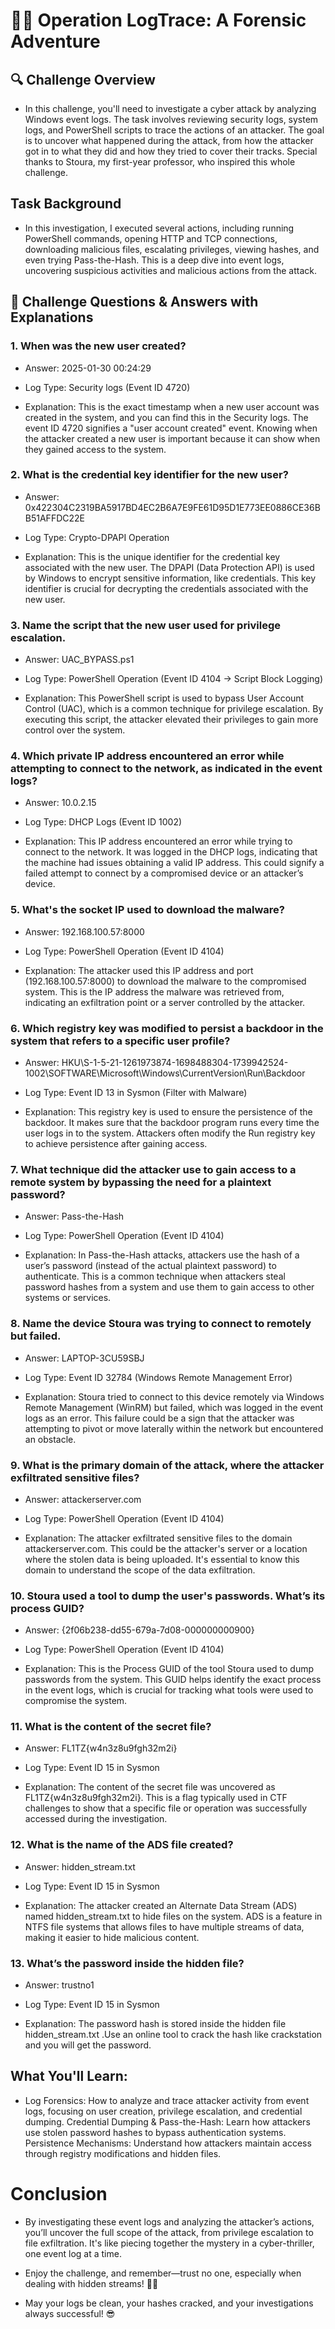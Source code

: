 # 🕵️‍♂️ Operation LogTrace: A Forensic Adventure
## 🔍 Challenge Overview
- In this challenge, you'll need to investigate a cyber attack by analyzing Windows event logs. The task involves reviewing security logs, system logs, and PowerShell scripts to trace the actions of an attacker. The goal is to uncover what happened during the attack, from how the attacker got in to what they did and how they tried to cover their tracks. Special thanks to Stoura, my first-year professor, who inspired this whole challenge. 

##  Task Background
- In this investigation, I executed several actions, including running PowerShell commands, opening HTTP and TCP connections, downloading malicious files, escalating privileges, viewing hashes, and even trying Pass-the-Hash. This is a deep dive into event logs, uncovering suspicious activities and malicious actions from the attack.

## 📝 Challenge Questions & Answers with Explanations
### 1. When was the new user created?
- Answer: 2025-01-30 00:24:29

- Log Type: Security logs (Event ID 4720)
- Explanation: This is the exact timestamp when a new user account was created in the system, and you can find this in the Security logs. The event ID 4720 signifies a "user account created" event. Knowing when the attacker created a new user is important because it can show when they gained access to the system.
### 2. What is the credential key identifier for the new user?
- Answer: 0x422304C2319BA5917BD4EC2B6A7E9FE61D95D1E773EE0886CE36BB51AFFDC22E

- Log Type: Crypto-DPAPI Operation
- Explanation: This is the unique identifier for the credential key associated with the new user. The DPAPI (Data Protection API) is used by Windows to encrypt sensitive information, like credentials. This key identifier is crucial for decrypting the credentials associated with the new user.
### 3. Name the script that the new user used for privilege escalation.
- Answer: UAC_BYPASS.ps1

- Log Type: PowerShell Operation (Event ID 4104 → Script Block Logging)
- Explanation: This PowerShell script is used to bypass User Account Control (UAC), which is a common technique for privilege escalation. By executing this script, the attacker elevated their privileges to gain more control over the system.
### 4. Which private IP address encountered an error while attempting to connect to the network, as indicated in the event logs?
- Answer: 10.0.2.15

- Log Type: DHCP Logs (Event ID 1002)
- Explanation: This IP address encountered an error while trying to connect to the network. It was logged in the DHCP logs, indicating that the machine had issues obtaining a valid IP address. This could signify a failed attempt to connect by a compromised device or an attacker’s device.
### 5. What's the socket IP used to download the malware?
- Answer: 192.168.100.57:8000

- Log Type: PowerShell Operation (Event ID 4104)
- Explanation: The attacker used this IP address and port (192.168.100.57:8000) to download the malware to the compromised system. This is the IP address the malware was retrieved from, indicating an exfiltration point or a server controlled by the attacker.
### 6. Which registry key was modified to persist a backdoor in the system that refers to a specific user profile?
- Answer: HKU\S-1-5-21-1261973874-1698488304-1739942524-1002\SOFTWARE\Microsoft\Windows\CurrentVersion\Run\Backdoor

- Log Type: Event ID 13 in Sysmon (Filter with Malware)
- Explanation: This registry key is used to ensure the persistence of the backdoor. It makes sure that the backdoor program runs every time the user logs in to the system. Attackers often modify the Run registry key to achieve persistence after gaining access.
### 7. What technique did the attacker use to gain access to a remote system by bypassing the need for a plaintext password?
- Answer: Pass-the-Hash

- Log Type: PowerShell Operation (Event ID 4104)
- Explanation: In Pass-the-Hash attacks, attackers use the hash of a user’s password (instead of the actual plaintext password) to authenticate. This is a common technique when attackers steal password hashes from a system and use them to gain access to other systems or services.
### 8. Name the device Stoura was trying to connect to remotely but failed.
- Answer: LAPTOP-3CU59SBJ

- Log Type: Event ID 32784 (Windows Remote Management Error)
- Explanation: Stoura tried to connect to this device remotely via Windows Remote Management (WinRM) but failed, which was logged in the event logs as an error. This failure could be a sign that the attacker was attempting to pivot or move laterally within the network but encountered an obstacle.
### 9. What is the primary domain of the attack, where the attacker exfiltrated sensitive files?
- Answer: attackerserver.com

- Log Type: PowerShell Operation (Event ID 4104)
- Explanation: The attacker exfiltrated sensitive files to the domain attackerserver.com. This could be the attacker's server or a location where the stolen data is being uploaded. It's essential to know this domain to understand the scope of the data exfiltration.
### 10. Stoura used a tool to dump the user's passwords. What’s its process GUID?
- Answer: {2f06b238-dd55-679a-7d08-000000000900}

- Log Type: PowerShell Operation (Event ID 4104)
- Explanation: This is the Process GUID of the tool Stoura used to dump passwords from the system. This GUID helps identify the exact process in the event logs, which is crucial for tracking what tools were used to compromise the system.
### 11. What is the content of the secret file?
- Answer: FL1TZ{w4n3z8u9fgh32m2i}

- Log Type: Event ID 15 in Sysmon
- Explanation: The content of the secret file was uncovered as FL1TZ{w4n3z8u9fgh32m2i}. This is a flag typically used in CTF challenges to show that a specific file or operation was successfully accessed during the investigation.
### 12. What is the name of the ADS file created?
- Answer: hidden_stream.txt

- Log Type: Event ID 15 in Sysmon
- Explanation: The attacker created an Alternate Data Stream (ADS) named hidden_stream.txt to hide files on the system. ADS is a feature in NTFS file systems that allows files to have multiple streams of data, making it easier to hide malicious content.
### 13. What’s the password inside the hidden file?
- Answer: trustno1

- Log Type: Event ID 15 in Sysmon
- Explanation: The password hash is stored inside the hidden file hidden_stream.txt .Use an online tool to crack the hash like crackstation and you will get the password.

## What You'll Learn:
- Log Forensics: How to analyze and trace attacker activity from event logs, focusing on user creation, privilege escalation, and credential dumping.
Credential Dumping & Pass-the-Hash: Learn how attackers use stolen password hashes to bypass authentication systems.
Persistence Mechanisms: Understand how attackers maintain access through registry modifications and hidden files.
# Conclusion
- By investigating these event logs and analyzing the attacker’s actions, you’ll uncover the full scope of the attack, from privilege escalation to file exfiltration. It's like piecing together the mystery in a cyber-thriller, one event log at a time.

- Enjoy the challenge, and remember—trust no one, especially when dealing with hidden streams! 🕵️‍♂️

- May your logs be clean, your hashes cracked, and your investigations always successful! 😎
